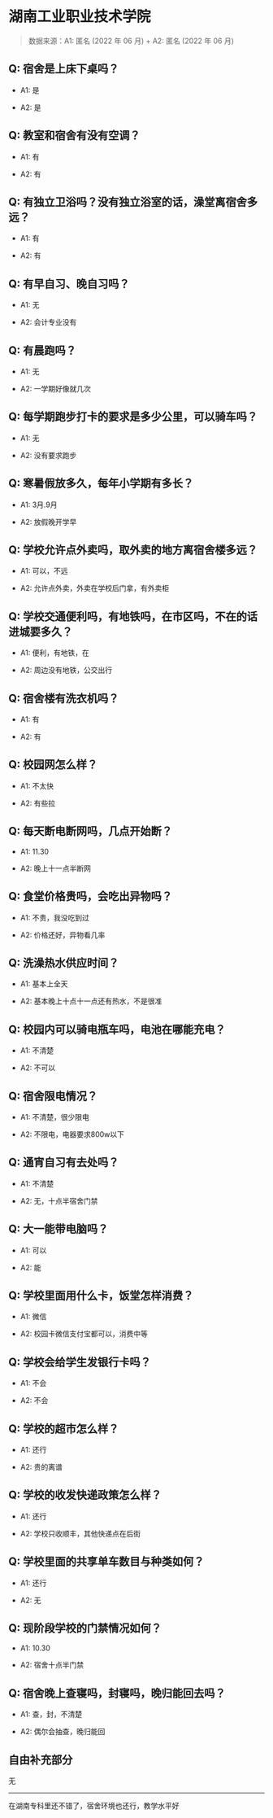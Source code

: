 # 湖南工业职业技术学院

> 数据来源：A1: 匿名 (2022 年 06 月) + A2: 匿名 (2022 年 06 月)

## Q: 宿舍是上床下桌吗？

- A1: 是

- A2: 是

## Q: 教室和宿舍有没有空调？

- A1: 有

- A2: 有

## Q: 有独立卫浴吗？没有独立浴室的话，澡堂离宿舍多远？

- A1: 有

- A2: 有

## Q: 有早自习、晚自习吗？

- A1: 无

- A2: 会计专业没有

## Q: 有晨跑吗？

- A1: 无

- A2: 一学期好像就几次

## Q: 每学期跑步打卡的要求是多少公里，可以骑车吗？

- A1: 无

- A2: 没有要求跑步

## Q: 寒暑假放多久，每年小学期有多长？

- A1: 3月.9月

- A2: 放假晚开学早

## Q: 学校允许点外卖吗，取外卖的地方离宿舍楼多远？

- A1: 可以，不远

- A2: 允许点外卖，外卖在学校后门拿，有外卖柜

## Q: 学校交通便利吗，有地铁吗，在市区吗，不在的话进城要多久？

- A1: 便利，有地铁，在

- A2: 周边没有地铁，公交出行

## Q: 宿舍楼有洗衣机吗？

- A1: 有

- A2: 有

## Q: 校园网怎么样？

- A1: 不太快

- A2: 有些拉

## Q: 每天断电断网吗，几点开始断？

- A1: 11.30

- A2: 晚上十一点半断网

## Q: 食堂价格贵吗，会吃出异物吗？

- A1: 不贵，我没吃到过

- A2: 价格还好，异物看几率

## Q: 洗澡热水供应时间？

- A1: 基本上全天

- A2: 基本晚上十点十一点还有热水，不是很准

## Q: 校园内可以骑电瓶车吗，电池在哪能充电？

- A1: 不清楚

- A2: 不可以

## Q: 宿舍限电情况？

- A1: 不清楚，很少限电

- A2: 不限电，电器要求800w以下

## Q: 通宵自习有去处吗？

- A1: 不清楚

- A2: 无，十点半宿舍门禁

## Q: 大一能带电脑吗？

- A1: 可以

- A2: 能

## Q: 学校里面用什么卡，饭堂怎样消费？

- A1: 微信

- A2: 校园卡微信支付宝都可以，消费中等

## Q: 学校会给学生发银行卡吗？

- A1: 不会

- A2: 不会

## Q: 学校的超市怎么样？

- A1: 还行

- A2: 贵的离谱

## Q: 学校的收发快递政策怎么样？

- A1: 还行

- A2: 学校只收顺丰，其他快递点在后街

## Q: 学校里面的共享单车数目与种类如何？

- A1: 还行

- A2: 无

## Q: 现阶段学校的门禁情况如何？

- A1: 10.30

- A2: 宿舍十点半门禁

## Q: 宿舍晚上查寝吗，封寝吗，晚归能回去吗？

- A1: 查，封，不清楚

- A2: 偶尔会抽查，晚归能回

## 自由补充部分

无

***

在湖南专科里还不错了，宿舍环境也还行，教学水平好